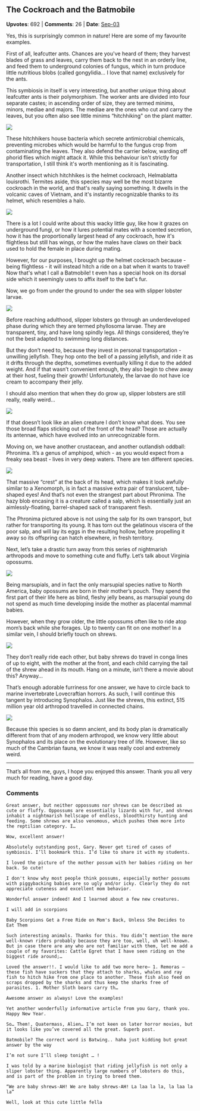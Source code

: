 ## The Cockroach and the Batmobile
    
**Upvotes**: 692 | **Comments**: 26 | **Date**: [Sep-03](https://www.quora.com/Aside-from-human-beings-do-any-land-animals-ride-other-animals-for-transportation/answer/Gary-Meaney)

Yes, this is surprisingly common in nature! Here are some of my favourite examples.

First of all, leafcutter ants. Chances are you've heard of them; they harvest blades of grass and leaves, carry them back to the nest in an orderly line, and feed them to underground colonies of fungus, which in turn produce little nutritious blobs (called gongylidia… I love that name) exclusively for the ants.

This symbiosis in itself is very interesting, but another unique thing about leafcutter ants is their polymorphism. The worker ants are divided into four separate castes; in ascending order of size, they are termed minims, minors, mediae and majors. The mediae are the ones who cut and carry the leaves, but you often also see little minims “hitchhiking" on the plant matter.

![](https://qph.fs.quoracdn.net/main-qimg-b7d8770e9af7acbb65aff00fa55a2efb-pjlq)

These hitchhikers house bacteria which secrete antimicrobial chemicals, preventing microbes which would be harmful to the fungus crop from contaminating the leaves. They also defend the carrier below, warding off phorid flies which might attack it. While this behaviour isn't strictly for transportation, I still think it's worth mentioning as it is fascinating.

Another insect which hitchhikes is the helmet cockroach, Helmablatta louisrothi. Termites aside, this species may well be the most bizarre cockroach in the world, and that's really saying something. It dwells in the volcanic caves of Vietnam, and it's instantly recognizable thanks to its helmet, which resembles a halo.

![](https://qph.fs.quoracdn.net/main-qimg-f8acd43d83cb4042c1ce664b75c643b9-pjlq)

There is a lot I could write about this wacky little guy, like how it grazes on underground fungi, or how it lures potential mates with a scented secretion, how it has the proportionally largest head of any cockroach, how it's flightless but still has wings, or how the males have claws on their back used to hold the female in place during mating.

However, for our purposes, I brought up the helmet cockroach because - being flightless - it will instead hitch a ride on a bat when it wants to travel! Now that's what I call a Batmobile! t even has a special hook on its dorsal side which it seemingly uses to affix itself to the bat's fur.

Now, we go from under the ground to under the sea with slipper lobster larvae.

![](https://qph.fs.quoracdn.net/main-qimg-5e61d59afbcef4d7f829d3e74dbd40a3-pjlq)

Before reaching adulthood, slipper lobsters go through an underdeveloped phase during which they are termed phyllosoma larvae. They are transparent, tiny, and have long spindly legs. All things considered, they’re not the best adapted to swimming long distances.

But they don’t need to, because they invest in personal transportation - unwilling jellyfish. They hop onto the bell of a passing jellyfish, and ride it as it drifts through the depths, sometimes eventually killing it due to the added weight. And if that wasn’t convenient enough, they also begin to chew away at their host, fueling their growth! Unfortunately, the larvae do not have ice cream to accompany their jelly.

I should also mention that when they do grow up, slipper lobsters are still really, really weird…

![](https://qph.fs.quoracdn.net/main-qimg-fb08a2ffa6000bc2c7d14292c053edaf-lq)

If that doesn’t look like an alien creature I don’t know what does. You see those broad flaps sticking out of the front of the head? Those are actually its antennae, which have evolved into an unrecognizable form.

Moving on, we have another crustacean, and another outlandish oddball: Phronima. It’s a genus of amphipod, which - as you would expect from a freaky sea beast - lives in very deep waters. There are ten different species.

![](https://qph.fs.quoracdn.net/main-qimg-831a2200e917f54e0aa24dc2d7fc4bca-lq)

That massive “crest” at the back of its head, which makes it look awfully similar to a Xenomorph, is in fact a massive extra pair of translucent, tube-shaped eyes! And that’s not even the strangest part about Phronima. The hazy blob encasing it is a creature called a salp, which is essentially just an aimlessly-floating, barrel-shaped sack of transparent flesh.

The Phronima pictured above is not using the salp for its own transport, but rather for transporting its young. It has torn out the gelatinous viscera of the poor salp, and will lay its eggs in the resulting hollow, before propelling it away so its offspring can hatch elsewhere, in fresh territory.

Next, let’s take a drastic turn away from this series of nightmarish arthropods and move to something cute and fluffy. Let’s talk about Virginia opossums.

![](https://qph.fs.quoracdn.net/main-qimg-66482ac16c8722e7489a3a48150ccd3c-lq)

Being marsupials, and in fact the only marsupial species native to North America, baby opossums are born in their mother’s pouch. They spend the first part of their life here as blind, fleshy jelly beans, as marsupial young do not spend as much time developing inside the mother as placental mammal babies.

However, when they grow older, the little opossums often like to ride atop mom’s back while she forages. Up to twenty can fit on one mother! In a similar vein, I should briefly touch on shrews.

![](https://qph.fs.quoracdn.net/main-qimg-15aa3869f68bd6e711613809657b33fb-lq)

They don’t really ride each other, but baby shrews do travel in conga lines of up to eight, with the mother at the front, and each child carrying the tail of the shrew ahead in its mouth. Hang on a minute, isn’t there a movie about this? Anyway…

That’s enough adorable furriness for one answer, we have to circle back to marine invertebrate Lovecraftian horrors. As such, I will continue this tangent by introducing Synophalos. Just like the shrews, this extinct, 515 million year old arthropod travelled in connected chains.

![](https://qph.fs.quoracdn.net/main-qimg-d01240b60d50f23c29fbbf2ae5611ed9-pjlq)

Because this species is so damn ancient, and its body plan is dramatically different from that of any modern arthropod, we know very little about Synophalos and its place on the evolutionary tree of life. However, like so much of the Cambrian fauna, we know it was really cool and extremely weird.

* * *

That’s all from me, guys, I hope you enjoyed this answer. Thank you all very much for reading, have a good day.

### Comments

```
Great answer, but neither oppossums nor shrews can be described as cute or fluffy. Oppossums are essentially lizards with fur, and shrews inhabit a nightmarish hellscape of endless, bloodthirsty hunting and feeding. Some shrews are also venomous, which pushes them more into the reptilian category. I…
```

```
Wow, excellent answer!
```

```
Absolutely outstanding post, Gary. Never get tired of cases of symbiosis. I’ll bookmark this. I’d like to share it with my students.
```

```
I loved the picture of the mother possum with her babies riding on her back. So cute!

I don't know why most people think possums, especially mother possums with piggybacking babies are so ugly and/or icky. Clearly they do not appreciate cuteness and excellent mom behavior.
```

```
Wonderful answer indeed! And I learned about a few new creatures.

I will add in scorpions

Baby Scorpions Get a Free Ride on Mom's Back, Unless She Decides to Eat Them
```

```
Such interesting animals. Thanks for this. You didn’t mention the more well-known riders probably because they are too, well, uh well-known. But in case there are any who are not familiar with them, let me add a couple of my favorites: Cattle Egret that I have seen riding on the biggest ride around;…
```

```
Loved the answer!!. I would like to add two more here— 1. Remoras — these fish have suckers that they attach to sharks, whales and ray fish to hitch hike from one place to another. These fish also feed on scraps dropped by the sharks and thus keep the sharks free of parasites. 1. Mother Sloth bears carry th…
```

```
Awesome answer as always! Love the examples!
```

```
Yet another wonderfully informative article from you Gary, thank you. Happy New Year.
```

```
So… Them!, Quatermass, Alien… I’m not keen on later horror movies, but it looks like you’ve covered all the great. Superb post.
```

```
Batmobile? The correct word is Batwing.. haha just kidding but great answer by the way
```

```
I’m not sure I’ll sleep tonight … !
```

```
I was told by a marine biologist that riding jellyfish is not only a sliper lobster thing. Apparently large numbers of lobsters do this, and is part of the problem in trying to breed them.
```

```
“We are baby shrews-AH! We are baby shrews-AH! La laa la la, la laa la la”
```

```
Well, look at this cute little fella
```


